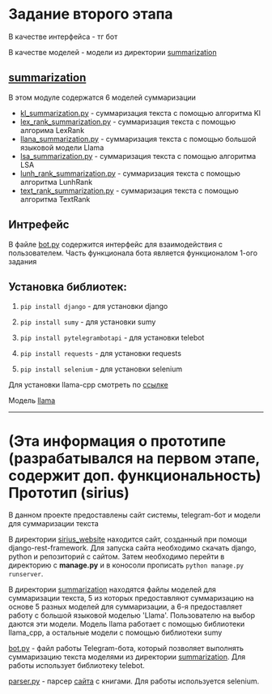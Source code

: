 # Задание второго этапа
В качестве интерфейса - тг бот

В качестве моделей - модели из директории [summarization](https://github.com/PakilevDima/sirius/tree/main/summarization)

## [summarization](https://github.com/PakilevDima/sirius/tree/main/summarization)
В этом модуле содержатся 6 моделей суммаризации
- [kl_summarization.py](https://github.com/PakilevDima/sirius/blob/main/summarization/kl_summarization.py) -
суммаризация текста с помощью алгоритма Kl
- [lex_rank_summarization.py](https://github.com/PakilevDima/sirius/blob/main/summarization/lex_rank_summarization.py) - 
суммаризация текста с помощью алгорима LexRank
- [llana_summarization.py](https://github.com/PakilevDima/sirius/blob/main/summarization/llana_summarization.py) - 
суммаризация текста с помощью большой языковой модели Llama
- [lsa_summarization.py](https://github.com/PakilevDima/sirius/blob/main/summarization/lsa_summarization.py) - 
суммаризация текста с помощью алгоритма LSA
- [lunh_rank_summarization.py](https://github.com/PakilevDima/sirius/blob/main/summarization/lunh_rank_summarization.py) -
суммаризация текста с помощью алгоритма LunhRank
- [text_rank_summarization.py](https://github.com/PakilevDima/sirius/blob/main/summarization/text_rank_summarization.py) - 
суммаризация текста с помощью алгоритма TextRank
## Интрефейс
В файле [bot.py](https://github.com/PakilevDima/sirius/blob/main/bot.py) содержится интерфейс для взаимодействия с 
пользователем. Часть функционала бота является функционалом 1-ого задания


## Установка библиотек:
1. `pip install django` - для установки django

2. `pip install sumy` - для установки sumy

3. `pip install pytelegrambotapi` - для установки telebot

4. `pip install requests` - для установки requests

5. `pip install selenium` - для установки selenium

Для установки llama-cpp смотреть по [ссылке](https://github.com/ggerganov/llama.cpp)

Модель [llama](https://drive.google.com/file/d/1wq8FYFJ2Z03269Qi8z_ECJwcG0Xrnewd/view?usp=sharing)


---

#  (Эта информация о прототипе (разрабатывался на первом этапе, содержит доп. функциональность) Прототип (sirius)
В данном проекте предоставлены сайт системы, telegram-бот и модели для суммаризации текста

В директории [sirius_website](https://github.com/PakilevDima/sirius/tree/main/sirius_website) находится сайт, созданный 
при помощи django-rest-framework. Для запуска сайта необходимо скачать django, python и репозиторий с сайтом. Затем 
необходимо перейти в директорию с **manage.py** и в коносоли прописать `python manage.py runserver`.

В директории [summarization](https://github.com/PakilevDima/sirius/tree/main/summarization) находятся файлы моделей для 
суммаризации текста, 5 из которых предоставляют суммаризацию на основе 5 разных моделей для суммаризации, а 6-я 
предоставляет работу с большой языковой моделью 'Llama'. Пользователю на выбор даются эти модели. Модель llama работает 
с помощью библиотеки llama_cpp, а остальные модели с помощью библиотеки sumy

[bot.py](https://github.com/PakilevDima/sirius/blob/main/bot.py) - файл работы Telegram-бота, который позволяет выполнять 
суммаризацию текста моделями из директории
[summarization](https://github.com/PakilevDima/sirius/tree/main/summarization). Для работы использует библиотеку telebot.

[parser.py](https://github.com/PakilevDima/sirius/blob/main/parser.py) - 
парсер [сайта](https://ilibrary.ru/) с книгами. 
Для работы используется selenium.
